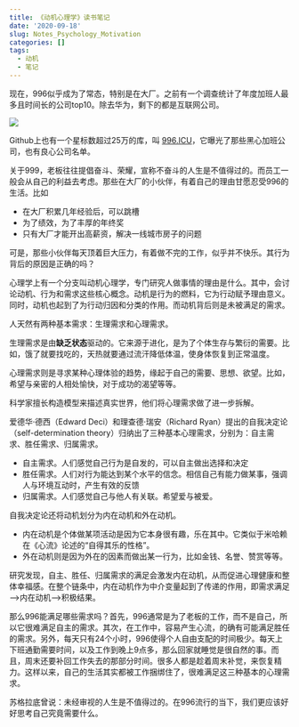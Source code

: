 ```yaml
---
title: 《动机心理学》读书笔记
date: '2020-09-18'
slug: Notes_Psychology_Motivation
categories: []
tags:
  - 动机
  - 笔记
---
```


现在，996似乎成为了常态，特别是在大厂。之前有一个调查统计了年度加班人最多且时间长的公司top10。除去华为，剩下的都是互联网公司。

![](https://i.loli.net/2020/09/18/3BufoK6EhFiIWck.jpg)

Github上也有一个星标数超过25万的库，叫 [996.ICU](https://github.com/996icu/996.ICU/blob/master/README_CN.md)，它曝光了那些黑心加班公司，也有良心公司名单。

关于999，老板往往提倡奋斗、荣耀，宣称不奋斗的人生是不值得过的。而员工一般会从自己的利益去考虑。那些在大厂的小伙伴，有着自己的理由甘愿忍受996的生活。比如

* 在大厂积累几年经验后，可以跳槽
* 为了绩效，为了丰厚的年终奖
* 只有大厂才能开出高薪资，解决一线城市房子的问题

可是，那些小伙伴每天顶着巨大压力，有着做不完的工作，似乎并不快乐。其行为背后的原因是正确的吗？

心理学上有一个分支叫动机心理学，专门研究人做事情的理由是什么。其中，会讨论动机、行为和需求这些核心概念。动机是行为的燃料，它为行动赋予理由意义。同时，动机也起到了为行动归因和分类的作用。而动机背后则是未被满足的需求。

人天然有两种基本需求：生理需求和心理需求。

生理需求是由**缺乏状态**驱动的。它来源于进化，是为了个体生存与繁衍的需要。比如，饿了就要找吃的，天热就要通过流汗降低体温，使身体恢复到正常温度。

心理需求则是寻求某种心理体验的趋势，缘起于自己的需要、思想、欲望。比如，希望与亲密的人相处愉快，对于成功的渴望等等。

科学家擅长构造模型来描述真实世界，他们将心理需求做了进一步拆解。

爱德华·德西（Edward Deci）和理查德·瑞安（Richard Ryan）提出的自我决定论（self-determination theory）归纳出了三种基本心理需求，分别为：自主需求、胜任需求、归属需求。

* 自主需求。人们感觉自己行为是自发的，可以自主做出选择和决定
* 胜任需求。人们对行为能达到某个水平的信念。相信自己有能力做某事，强调人与环境互动时，产生有效的反馈
* 归属需求。人们感觉自己与他人有关联。希望爱与被爱。

自我决定论还将动机划分为内在动机和外在动机。

* 内在动机是个体做某项活动是因为它本身很有趣，乐在其中。它类似于米哈赖在《心流》论述的“自得其乐的性格”。
* 外在动机则是因为外在的因素而做出某一行为，比如金钱、名誉、赞赏等等。

研究发现，自主、胜任、归属需求的满足会激发内在动机，从而促进心理健康和整体幸福感。在整个链条中，内在动机作为中介变量起到了传递的作用，即需求满足—>内在动机—>积极结果。

那么996能满足哪些需求吗？首先，996通常是为了老板的工作，而不是自己，所以它很难满足自主的需求。其次，在工作中，容易产生心流，的确有可能满足胜任的需求。另外，每天只有24个小时，996使得个人自由支配的时间极少。每天上下班通勤需要时间，以及工作到晚上9点多，那么回家就睡觉是很自然的事。而且，周末还要补回工作失去的那部分时间。很多人都是趁着周末补觉，来恢复精力。这样以来，自己的生活其实都被工作捆绑住了，很难满足这三种基本的心理需求。

苏格拉底曾说：未经审视的人生是不值得过的。在996流行的当下，我们更应该好好思考自己究竟需要什么。
